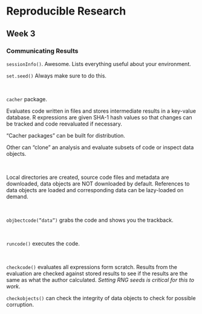 Reproducible Research
=====================

Week 3
------

### Communicating Results

`sessionInfo()`.  Awesome.  Lists everything useful about your environment.

`set.seed()`  Always make sure to do this.

 

`cacher` package.

Evaluates code written in files and stores intermediate results in a key-value
database.  R expressions are given SHA-1 hash values so that changes can be
tracked and code reevaluated if necessary.

“Cacher packages” can be built for distribution.

Other can “clone” an analysis and evaluate subsets of code or inspect data
objects.

 

Local directories are created, source code files and metadata are downloaded,
data objects are NOT downloaded by default.  References to data objects are
loaded and corresponding data can be lazy-loaded on demand.

 

`objbectcode(”data”)` grabs the code and shows you the trackback.

 

`runcode()` executes the code.

 

`checkcode()` evaluates all expressions form scratch.  Results from the
evaluation are checked against stored results to see if the results are the same
as what the author calculated. *Setting RNG seeds is critical for this to work*.

`checkobjects()` can check the integrity of data objects to check for possible
corruption.

 

